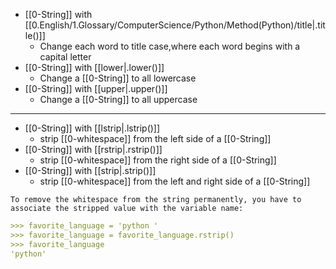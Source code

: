- [[0-String]] with [[0.English/1.Glossary/ComputerScience/Python/Method(Python)/title|.title()]]
	- Change each word to title case,where each word begins with a capital letter
- [[0-String]] with [[lower|.lower()]]
	- Change a [[0-String]] to all lowercase
- [[0-String]] with [[upper|.upper()]]
	- Change a [[0-String]] to all uppercase
---
- [[0-String]] with [[lstrip|.lstrip()]]
	- strip [[0-whitespace]] from the left side of a [[0-String]]
- [[0-String]] with [[rstrip|.rstrip()]] 
	- strip [[0-whitespace]] from the right side of a [[0-String]]
- [[0-String]] with [[strip|.strip()]]
	- strip [[0-whitespace]] from the left and right side of a [[0-String]] 

`To remove the whitespace from the string permanently, you have to
associate the stripped value with the variable name:`
```md
>>> favorite_language = 'python '
>>> favorite_language = favorite_language.rstrip()
>>> favorite_language
'python'
```